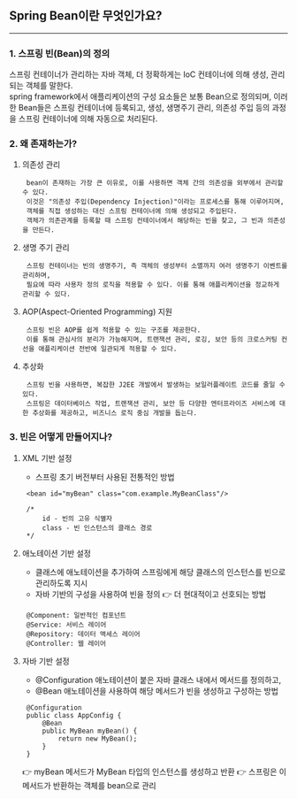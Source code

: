 ## Spring Bean이란 무엇인가요?

---

### 1. 스프링 빈(Bean)의 정의
스프링 컨테이너가 관리하는 자바 객체, 더 정확하게는 IoC 컨테이너에 의해 생성, 관리되는 객체를 말한다.   
spring framework에서 애플리케이션의 구성 요소들은 보통 Bean으로 정의되며, 
이러한 Bean들은 스프링 컨테이너에 등록되고, 생성, 생명주기 관리, 의존성 주입 등의 과정을 스프링 컨테이너에 의해 자동으로 처리된다.


### 2. 왜 존재하는가?
1. 의존성 관리
   ```
    bean이 존재하는 가장 큰 이유로, 이를 사용하면 객체 간의 의존성을 외부에서 관리할 수 있다.
    이것은 "의존성 주입(Dependency Injection)"이라는 프로세스를 통해 이루어지며, 
    객체를 직접 생성하는 대신 스프링 컨테이너에 의해 생성되고 주입된다.
    객체가 의존관계를 등록할 때 스프링 컨테이너에서 해당하는 빈을 찾고, 그 빈과 의존성을 만든다. 
   ```

2. 생명 주기 관리
   ```
    스프링 컨테이너는 빈의 생명주기, 즉 객체의 생성부터 소멸까지 여러 생명주기 이벤트를 관리하며, 
    필요에 따라 사용자 정의 로직을 적용할 수 있다. 이를 통해 애플리케이션을 정교하게 관리할 수 있다.
   ```
   
3. AOP(Aspect-Oriented Programming) 지원
   ```
    스프링 빈은 AOP를 쉽게 적용할 수 있는 구조를 제공한다. 
    이를 통해 관심사의 분리가 가능해지며, 트랜잭션 관리, 로깅, 보안 등의 크로스커팅 컨선을 애플리케이션 전반에 일관되게 적용할 수 있다.
   ```
   
4. 추상화
   ```
    스프링 빈을 사용하면, 복잡한 J2EE 개발에서 발생하는 보일러플레이트 코드를 줄일 수 있다.
    스프링은 데이터베이스 작업, 트랜잭션 관리, 보안 등 다양한 엔터프라이즈 서비스에 대한 추상화를 제공하고, 비즈니스 로직 중심 개발을 돕는다.
   ```
   

### 3. 빈은 어떻게 만들어지나?
1. XML 기반 설정
    - 스프링 초기 버전부터 사용된 전통적인 방법
    ```
     <bean id="myBean" class="com.example.MyBeanClass"/>
     
     /*
         id - 빈의 고유 식별자
         class - 빈 인스턴스의 클래스 경로
     */ 
    ```
   
2. 애노테이션 기반 설정
   - 클래스에 애노테이션을 추가하여 스프링에게 해당 클래스의 인스턴스를 빈으로 관리하도록 지시
   - 자바 기반의 구성을 사용하여 빈을 정의 👉 더 현대적이고 선호되는 방법
   ```
    @Component: 일반적인 컴포넌트
    @Service: 서비스 레이어
    @Repository: 데이터 액세스 레이어
    @Controller: 웹 레이어
   ```

3. 자바 기반 설정
   - @Configuration 애노테이션이 붙은 자바 클래스 내에서 메서드를 정의하고, 
   - @Bean 애노테이션을 사용하여 해당 메서드가 빈을 생성하고 구성하는 방법
   ```
    @Configuration
    public class AppConfig {
        @Bean
        public MyBean myBean() {
            return new MyBean();
        }
    }
   ```
   👉 myBean 메서드가 MyBean 타입의 인스턴스를 생성하고 반환
   👉 스프링은 이 메서드가 반환하는 객체를 bean으로 관리